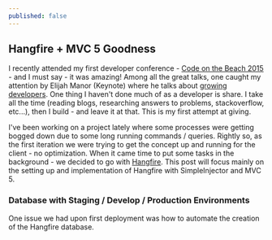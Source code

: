 ```yaml
---
published: false
---
```


## Hangfire + MVC 5 Goodness
I recently attended my first developer conference - [Code on the Beach 2015](https://www.codeonthebeach.com/) - and I must say - it was amazing! Among all the great talks, one caught my attention by Elijah Manor (Keynote) where he talks about [growing developers](https://www.codeonthebeach.com/cotb2015/session/3124/growing-developers). One thing I haven't done much of as a developer is share. I take all the time (reading blogs, researching answers to problems, stackoverflow, etc...), then I build - and leave it at that. This is my first attempt at giving.

I've been working on a project lately where some processes were getting bogged down due to some long running commands / queries. Rightly so, as the first iteration we were trying to get the concept up and running for the client - no optimization. When it came time to put some tasks in the background - we decided to go with [Hangfire](http://hangfire.io/). This post will focus mainly on the setting up and implementation of Hangfire with SimpleInjector and MVC 5.

### Database with Staging / Develop / Production Environments
One issue we had upon first deployment was how to automate the creation of the Hangfire database. 